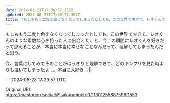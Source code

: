 ```yaml
---
date: 2024-08-23T17:39:57.302Z
updated: 2024-08-23T17:39:57.302Z
title: "もしももう二度と会えなくなってしまったとしても、この世界で生きて、レオくんのよう[...]"
---
```


<p>もしももう二度と会えなくなってしまったとしても、この世界で生きて、レオくんのような素敵な心を持った人に出会えたこと、今この瞬間にレオくんを好きだって思えることが、本当に本当に幸せなことなんだって、理解してしまったんだと思う。</p><p>今、言葉にしてみてそのことがはっきりと理解できて、どのキンプリを見た時よりも泣いてしまったよ…。本当に大好き…🩷</p>

&mdash; 2024-08-23 17:39:57 UTC

Original URL: https://mastodon.social/@sakuramochi0/113012558875989553
